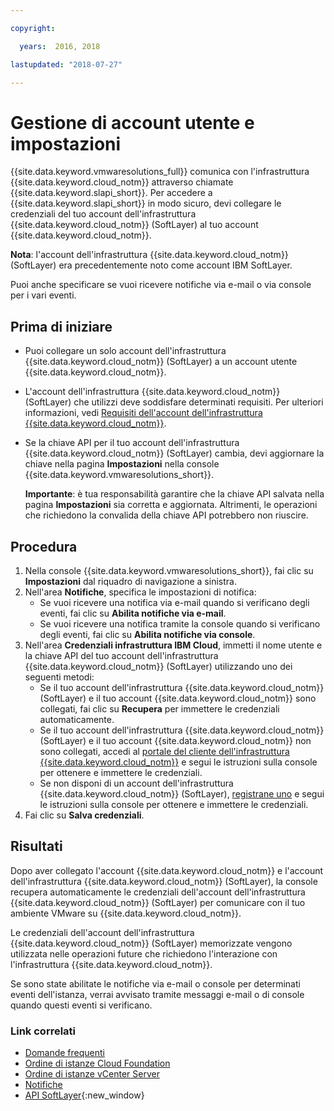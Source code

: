 ```yaml
---

copyright:

  years:  2016, 2018

lastupdated: "2018-07-27"

---
```


# Gestione di account utente e impostazioni

{{site.data.keyword.vmwaresolutions_full}} comunica con l'infrastruttura {{site.data.keyword.cloud_notm}} attraverso chiamate {{site.data.keyword.slapi_short}}. Per accedere a {{site.data.keyword.slapi_short}} in modo sicuro, devi collegare le credenziali del tuo account dell'infrastruttura {{site.data.keyword.cloud_notm}} (SoftLayer) al tuo account {{site.data.keyword.cloud_notm}}.

**Nota**: l'account dell'infrastruttura {{site.data.keyword.cloud_notm}} (SoftLayer) era precedentemente noto come account IBM SoftLayer.

Puoi anche specificare se vuoi ricevere notifiche via e-mail o via console per i vari eventi.

## Prima di iniziare

* Puoi collegare un solo account dell'infrastruttura {{site.data.keyword.cloud_notm}} (SoftLayer) a un account utente {{site.data.keyword.cloud_notm}}.
* L'account dell'infrastruttura {{site.data.keyword.cloud_notm}} (SoftLayer) che utilizzi deve soddisfare determinati requisiti. Per ulteriori informazioni, vedi [Requisiti dell'account dell'infrastruttura {{site.data.keyword.cloud_notm}}](slaccountrequirement.html).
* Se la chiave API per il tuo account dell'infrastruttura {{site.data.keyword.cloud_notm}} (SoftLayer) cambia, devi aggiornare la chiave nella pagina **Impostazioni** nella console {{site.data.keyword.vmwaresolutions_short}}.

   **Importante**: è tua responsabilità garantire che la chiave API salvata nella pagina **Impostazioni** sia corretta e aggiornata.
   Altrimenti, le operazioni che richiedono la convalida della chiave API potrebbero non riuscire.

## Procedura

1. Nella console {{site.data.keyword.vmwaresolutions_short}}, fai clic su **Impostazioni** dal riquadro di navigazione a sinistra.
2. Nell'area **Notifiche**, specifica le impostazioni di notifica:
   * Se vuoi ricevere una notifica via e-mail quando si verificano degli eventi, fai clic su **Abilita notifiche via e-mail**.
   * Se vuoi ricevere una notifica tramite la console quando si verificano degli eventi, fai clic su **Abilita notifiche via console**.
3. Nell'area **Credenziali infrastruttura IBM Cloud**, immetti il nome utente e la chiave API del tuo account dell'infrastruttura {{site.data.keyword.cloud_notm}} (SoftLayer) utilizzando uno dei seguenti metodi:
   * Se il tuo account dell'infrastruttura {{site.data.keyword.cloud_notm}} (SoftLayer) e il tuo account {{site.data.keyword.cloud_notm}} sono collegati, fai clic su **Recupera** per immettere le credenziali automaticamente.
   * Se il tuo account dell'infrastruttura {{site.data.keyword.cloud_notm}} (SoftLayer) e il tuo account {{site.data.keyword.cloud_notm}} non sono collegati, accedi al [portale del cliente dell'infrastruttura {{site.data.keyword.cloud_notm}}](https://control.softlayer.com/) e segui le istruzioni sulla console per ottenere e immettere le credenziali.
   * Se non disponi di un account dell'infrastruttura {{site.data.keyword.cloud_notm}} (SoftLayer), [registrane uno](../vmonic/signing_softlayer_account.html) e segui le istruzioni sulla console per ottenere e immettere le credenziali.
4. Fai clic su **Salva credenziali**.

## Risultati

Dopo aver collegato l'account {{site.data.keyword.cloud_notm}} e l'account dell'infrastruttura {{site.data.keyword.cloud_notm}} (SoftLayer), la console recupera automaticamente le credenziali dell'account dell'infrastruttura {{site.data.keyword.cloud_notm}} (SoftLayer) per comunicare con il tuo ambiente VMware su {{site.data.keyword.cloud_notm}}.

Le credenziali dell'account dell'infrastruttura {{site.data.keyword.cloud_notm}} (SoftLayer) memorizzate vengono utilizzata nelle operazioni future che richiedono l'interazione con l'infrastruttura {{site.data.keyword.cloud_notm}}.

Se sono state abilitate le notifiche via e-mail o console per determinati eventi dell'istanza, verrai avvisato tramite messaggi e-mail o di console quando questi eventi si verificano.

### Link correlati

* [Domande frequenti](faq.html)
* [Ordine di istanze Cloud Foundation](../sddc/sd_orderinginstance.html)
* [Ordine di istanze vCenter Server](../vcenter/vc_orderinginstance.html)
* [Notifiche](notifications.html)
* [API SoftLayer](../../../customer-portal/cpapi.html){:new_window}

